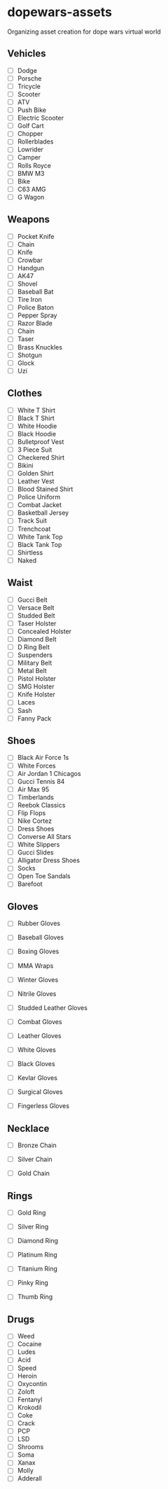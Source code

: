 # dopewars-assets

Organizing asset creation for dope wars virtual world

## Vehicles

- [ ] Dodge
- [ ] Porsche
- [ ] Tricycle
- [ ] Scooter
- [ ] ATV
- [ ] Push Bike
- [ ] Electric Scooter
- [ ] Golf Cart
- [ ] Chopper
- [ ] Rollerblades
- [ ] Lowrider
- [ ] Camper
- [ ] Rolls Royce
- [ ] BMW M3
- [ ] Bike
- [ ] C63 AMG
- [ ] G Wagon

## Weapons

- [ ] Pocket Knife
- [ ] Chain
- [ ] Knife
- [ ] Crowbar
- [ ] Handgun
- [ ] AK47
- [ ] Shovel
- [ ] Baseball Bat
- [ ] Tire Iron
- [ ] Police Baton
- [ ] Pepper Spray
- [ ] Razor Blade
- [ ] Chain
- [ ] Taser
- [ ] Brass Knuckles
- [ ] Shotgun
- [ ] Glock
- [ ] Uzi

## Clothes

- [ ] White T Shirt
- [ ] Black T Shirt
- [ ] White Hoodie
- [ ] Black Hoodie
- [ ] Bulletproof Vest
- [ ] 3 Piece Suit
- [ ] Checkered Shirt
- [ ] Bikini
- [ ] Golden Shirt
- [ ] Leather Vest
- [ ] Blood Stained Shirt
- [ ] Police Uniform
- [ ] Combat Jacket
- [ ] Basketball Jersey
- [ ] Track Suit
- [ ] Trenchcoat
- [ ] White Tank Top
- [ ] Black Tank Top
- [ ] Shirtless
- [ ] Naked

## Waist

- [ ] Gucci Belt
- [ ] Versace Belt
- [ ] Studded Belt
- [ ] Taser Holster
- [ ] Concealed Holster
- [ ] Diamond Belt
- [ ] D Ring Belt
- [ ] Suspenders
- [ ] Military Belt
- [ ] Metal Belt
- [ ] Pistol Holster
- [ ] SMG Holster
- [ ] Knife Holster
- [ ] Laces
- [ ] Sash
- [ ] Fanny Pack

## Shoes

- [ ] Black Air Force 1s
- [ ] White Forces
- [ ] Air Jordan 1 Chicagos
- [ ] Gucci Tennis 84
- [ ] Air Max 95
- [ ] Timberlands
- [ ] Reebok Classics
- [ ] Flip Flops
- [ ] Nike Cortez
- [ ] Dress Shoes
- [ ] Converse All Stars
- [ ] White Slippers
- [ ] Gucci Slides
- [ ] Alligator Dress Shoes
- [ ] Socks
- [ ] Open Toe Sandals
- [ ] Barefoot

## Gloves

- [ ] Rubber Gloves
- [ ] Baseball Gloves
- [ ] Boxing Gloves
- [ ] MMA Wraps
- [ ] Winter Gloves
- [ ] Nitrile Gloves
- [ ] Studded Leather Gloves
- [ ] Combat Gloves
- [ ] Leather Gloves
- [ ] White Gloves
- [ ] Black Gloves
- [ ] Kevlar Gloves
- [ ] Surgical Gloves
- [ ] Fingerless Gloves


## Necklace

- [ ] Bronze Chain
- [ ] Silver Chain
- [ ] Gold Chain


## Rings

- [ ] Gold Ring
- [ ] Silver Ring
- [ ] Diamond Ring
- [ ] Platinum Ring
- [ ] Titanium Ring
- [ ] Pinky Ring
- [ ] Thumb Ring


## Drugs

- [ ] Weed
- [ ] Cocaine
- [ ] Ludes
- [ ] Acid
- [ ] Speed
- [ ] Heroin
- [ ] Oxycontin
- [ ] Zoloft
- [ ] Fentanyl
- [ ] Krokodil
- [ ] Coke
- [ ] Crack
- [ ] PCP
- [ ] LSD
- [ ] Shrooms
- [ ] Soma
- [ ] Xanax
- [ ] Molly
- [ ] Adderall
